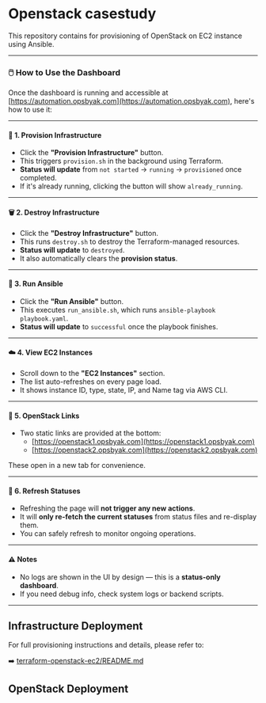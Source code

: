 # Openstack casestudy

This repository contains for provisioning of OpenStack on EC2 instance using Ansible.

---

### 🖱️ How to Use the Dashboard

Once the dashboard is running and accessible at [https://automation.opsbyak.com](https://automation.opsbyak.com), here's how to use it:

---

#### 🔘 1. Provision Infrastructure

- Click the **"Provision Infrastructure"** button.
- This triggers `provision.sh` in the background using Terraform.
- **Status will update** from `not started` → `running` → `provisioned` once completed.
- If it's already running, clicking the button will show `already_running`.

---

#### 🗑️ 2. Destroy Infrastructure

- Click the **"Destroy Infrastructure"** button.
- This runs `destroy.sh` to destroy the Terraform-managed resources.
- **Status will update** to `destroyed`.
- It also automatically clears the **provision status**.

---

#### 🧰 3. Run Ansible

- Click the **"Run Ansible"** button.
- This executes `run_ansible.sh`, which runs `ansible-playbook playbook.yaml`.
- **Status will update** to `successful` once the playbook finishes.

---

#### ☁️ 4. View EC2 Instances

- Scroll down to the **"EC2 Instances"** section.
- The list auto-refreshes on every page load.
- It shows instance ID, type, state, IP, and Name tag via AWS CLI.

---

#### 🔗 5. OpenStack Links

- Two static links are provided at the bottom:
  - [https://openstack1.opsbyak.com](https://openstack1.opsbyak.com)
  - [https://openstack2.opsbyak.com](https://openstack2.opsbyak.com)

These open in a new tab for convenience.

---

#### 🔄 6. Refresh Statuses

- Refreshing the page will **not trigger any new actions**.
- It will **only re-fetch the current statuses** from status files and re-display them.
- You can safely refresh to monitor ongoing operations.

---

#### ⚠️ Notes

- No logs are shown in the UI by design — this is a **status-only dashboard**.
- If you need debug info, check system logs or backend scripts.

---
## Infrastructure Deployment

For full provisioning instructions and details, please refer to:

➡️ [terraform-openstack-ec2/README.md](terraform-openstack-ec2/README.md)

## OpenStack Deployment

